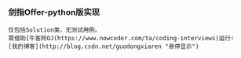 ### 剑指Offer-python版实现
    仅包括Solution类，无测试用例。
    需借助[牛客网OJ(https://www.nowcoder.com/ta/coding-interviews)运行:
    [我的博客](http://blog.csdn.net/guodongxiaren "悬停显示")  

